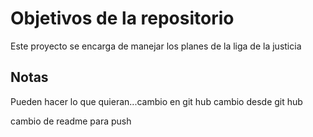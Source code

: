 # Objetivos de la repositorio

Este proyecto se encarga de manejar los planes de la liga de la justicia


## Notas
Pueden hacer lo que quieran...cambio en git hub
cambio desde git hub

cambio de readme para push
